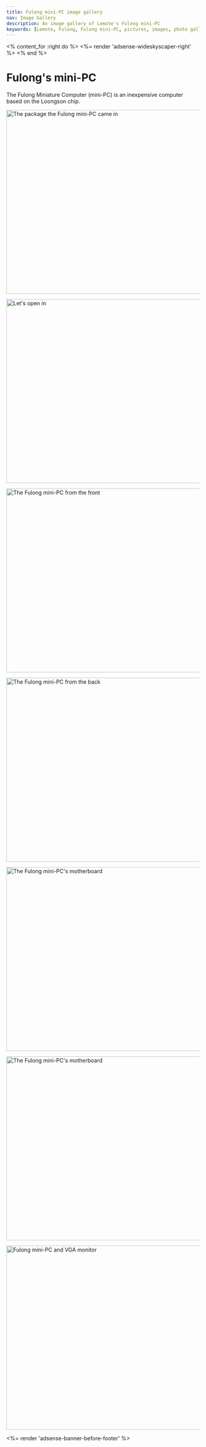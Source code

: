 ```yaml
---
title: Fulong mini-PC image gallery
nav: Image Gallery
description: An image gallery of Lemote's Fulong mini-PC
keywords: [Lemote, Fulong, Fulong mini-PC, pictures, images, photo gallery]
---
```


<% content_for :right do %>
<%= render 'adsense-wideskyscaper-right' %>
<% end %>

<h1>Fulong's mini-PC</h1>

The Fulong Miniature Computer (mini-PC) is an inexpensive computer based on
the Loongson chip.

<p>
<a href = "../images/img_0002.jpg">
<img src = "../images/img_0002s.jpg" class="border" alt = "The package the Fulong mini-PC came in" width="640" height="480" />
</a>
</p>

<p>
<a href = "../images/img_0007.jpg">
<img src = "../images/img_0007s.jpg" class="border" alt = "Let's open in" width="640" height="480" />
</a>
</p>

<p>
<a href = "../images/img_0009.jpg">
<img src = "../images/img_0009s.jpg" class="border" alt = "The Fulong mini-PC from the front" width="640" height="480" />
</a>
</p>

<p>
<a href = "../images/img_0015.jpg">
<img src = "../images/img_0015s.jpg" class="border" alt = "The Fulong mini-PC from the back" width="640" height="480" />
</a>
</p>

<p>
<a href = "../images/img_0017.jpg">
<img src = "../images/img_0017s.jpg" class="border" alt = "The Fulong mini-PC's motherboard" width="640" height="480" />
</a>
</p>

<p>
<a href = "../images/img_0020.jpg">
<img src = "../images/img_0020s.jpg" class="border" alt = "The Fulong mini-PC's motherboard" width="640" height="480" />
</a>
</p>

<p>
<a href = "../images/img_0024.jpg">
<img src = "../images/img_0024s.jpg" class="border" alt = "Fulong mini-PC and VGA monitor" width="640" height="480" />
</a>
</p>

<div class="bbf">
<%= render 'adsense-banner-before-footer' %>
</div>

